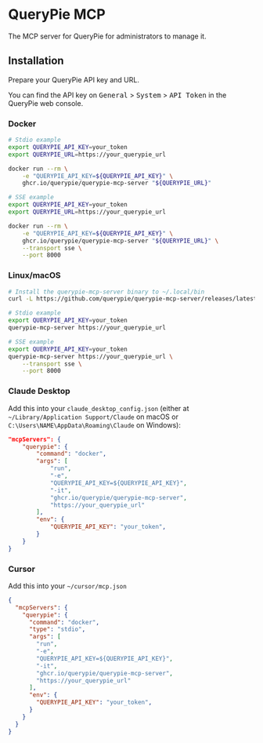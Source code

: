 # QueryPie MCP

The MCP server for QueryPie for administrators to manage it.

## Installation

Prepare your QueryPie API key and URL.

You can find the API key on <kbd>General</kbd> > <kbd>System</kbd> > <kbd>API Token</kbd> in the QueryPie web console.

### Docker

```bash
# Stdio example
export QUERYPIE_API_KEY=your_token
export QUERYPIE_URL=https://your_querypie_url

docker run --rm \
    -e "QUERYPIE_API_KEY=${QUERYPIE_API_KEY}" \
    ghcr.io/querypie/querypie-mcp-server "${QUERYPIE_URL}"
```

```bash
# SSE example
export QUERYPIE_API_KEY=your_token
export QUERYPIE_URL=https://your_querypie_url

docker run --rm \
    -e "QUERYPIE_API_KEY=${QUERYPIE_API_KEY}" \
    ghcr.io/querypie/querypie-mcp-server "${QUERYPIE_URL}" \
    --transport sse \
    --port 8000
```

### Linux/macOS

```bash
# Install the querypie-mcp-server binary to ~/.local/bin
curl -L https://github.com/querypie/querypie-mcp-server/releases/latest/download/install.sh | sh
```

```bash
# Stdio example
export QUERYPIE_API_KEY=your_token
querypie-mcp-server https://your_querypie_url
```

```bash
# SSE example
export QUERYPIE_API_KEY=your_token
querypie-mcp-server https://your_querypie_url \
    --transport sse \
    --port 8000
```

### Claude Desktop

Add this into your `claude_desktop_config.json` (either at `~/Library/Application Support/Claude` on macOS or `C:\Users\NAME\AppData\Roaming\Claude` on Windows):

```json
"mcpServers": {
    "querypie": {
        "command": "docker",
        "args": [
            "run",
            "-e",
            "QUERYPIE_API_KEY=${QUERYPIE_API_KEY}",
            "-it",
            "ghcr.io/querypie/querypie-mcp-server",
            "https://your_querypie_url"
        ],
        "env": {
            "QUERYPIE_API_KEY": "your_token",
        }
    }
}
```

### Cursor

Add this into your `~/cursor/mcp.json`

```json
{
  "mcpServers": {
    "querypie": {
      "command": "docker",
      "type": "stdio",
      "args": [
        "run",
        "-e",
        "QUERYPIE_API_KEY=${QUERYPIE_API_KEY}",
        "-it",
        "ghcr.io/querypie/querypie-mcp-server",
        "https://your_querypie_url"
      ],
      "env": {
        "QUERYPIE_API_KEY": "your_token",
      }
    }
  }
}
```
